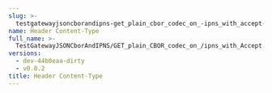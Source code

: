 ```yaml
---
slug: >-
  testgatewayjsoncborandipns-get_plain_cbor_codec_on_-ipns_with_accept-_text-html_returns_html_(dag-index-html)-header_content-type
name: Header Content-Type
full_name: >-
  TestGatewayJSONCborAndIPNS/GET_plain_CBOR_codec_on_/ipns_with_Accept:_text/html_returns_HTML_(dag-index-html)/Header_Content-Type
versions:
  - dev-44b0eaa-dirty
  - v0.0.2
title: Header Content-Type
---
```



